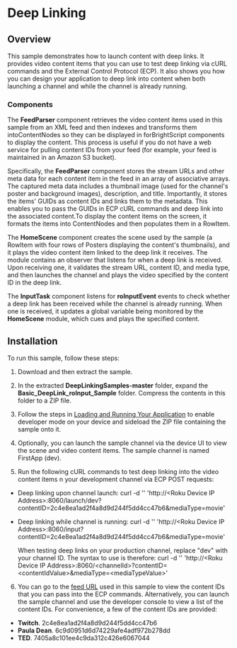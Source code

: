 # Deep Linking

## **Overview**

This sample demonstrates how to launch content with deep links. It provides video content items that you can use to test deep linking via cURL commands and the External Control Protocol (ECP). It also shows you how you can design your application to deep link into content when both launching a channel and while the channel is already running.

### **Components**

The **FeedParser** component retrieves the video content items used in this sample from an XML feed and then indexes and transforms them intoContentNodes so they can be displayed in forBrightScript components to display the content. This process is useful if you do not have a web service for pulling content IDs from your feed (for example, your feed is maintained in an Amazon S3 bucket).

Specifically, the **FeedParser** component stores the stream URLs and other meta data for each content item in the feed in an array of associative arrays. The captured meta data includes a thumbnail image (used for the channel&#39;s poster and background images), description, and title. Importantly, it stores the items&#39; GUIDs as content IDs and links them to the metadata. This enables you to pass the GUIDs in ECP cURL commands and deep link into the associated content.To display the content items on the screen, it formats the items into ContentNodes and then populates them in a RowItem.

The **HomeScene** component creates the scene used by the sample (a RowItem with four rows of Posters displaying the content&#39;s thumbnails), and it plays the video content item linked to the deep link it receives. The module contains an observer that listens for when a deep link is received. Upon receiving one, it validates the stream URL, content ID, and media type, and then launches the channel and plays the video specified by the content ID in the deep link.

The **InputTask** component listens for **roInputEvent** events to check whether a deep link has been received while the channel is already running. When one is received, it updates a global variable being monitored by the **HomeScene** module, which cues and plays the specified content.

## **Installation**

To run this sample, follow these steps:

1. Download and then extract the sample.

2. In the extracted **DeepLinkingSamples-master** folder, expand the **Basic\_DeepLink\_roInput\_Sample** folder. Compress the contents in this folder to a ZIP file.

3.  Follow the steps in [Loading and Running Your Application](https://sdkdocs.roku.com/display/sdkdoc/Loading+and+Running+Your+Application) to enable developer mode on your device and sideload the ZIP file containing the sample onto it.

4.  Optionally, you can launch the sample channel via the device UI to view the scene and video content items. The sample channel is named FirstApp (dev).

5.  Run the following cURL commands to test deep linking into the video content items n your development channel via ECP POST requests:

  - Deep linking upon channel launch:  curl -d &#39;&#39; &#39;http://\<Roku Device IP Address\>:8060/launch/dev?        contentID=2c4e8ea1ad2f4a8d9d244f5dd4cc47b6&amp;mediaType=movie&#39;

  - Deep linking while channel is running: curl -d &#39;&#39; &#39;http://\<Roku Device IP Address\>:8060/input?    contentID=2c4e8ea1ad2f4a8d9d244f5dd4cc47b6&amp;mediaType=movie&#39;
  
    When testing deep links on your production channel, replace &quot;dev&quot; with your channel ID. The syntax to use is    therefore: curl -d &#39;&#39; &#39;http://\<Roku Device IP Address\>:8060/\<channelId\>?contentID=\<contentIdValue\>&amp;mediaType=\<mediaTypeValue>&#39;

6.  You can go to the [feed URL](http://api.delvenetworks.com/rest/organizations/59021fabe3b645968e382ac726cd6c7b/channels/1cfd09ab38e54f48be8498e0249f5c83/media.rss) used in this sample to view the content IDs that you can pass into the ECP commands.  Alternatively, you can launch the sample channel and use the developer console to view a list of the content IDs. For convenience, a few of the content IDs are provided:
  
  - **Twitch**. 2c4e8ea1ad2f4a8d9d244f5dd4cc47b6
  - **Paula Dean**. 6c9d0951d6d74229afe4adf972b278dd
  - **TED**.  7405a8c101ee4c9da312c426e6067044
